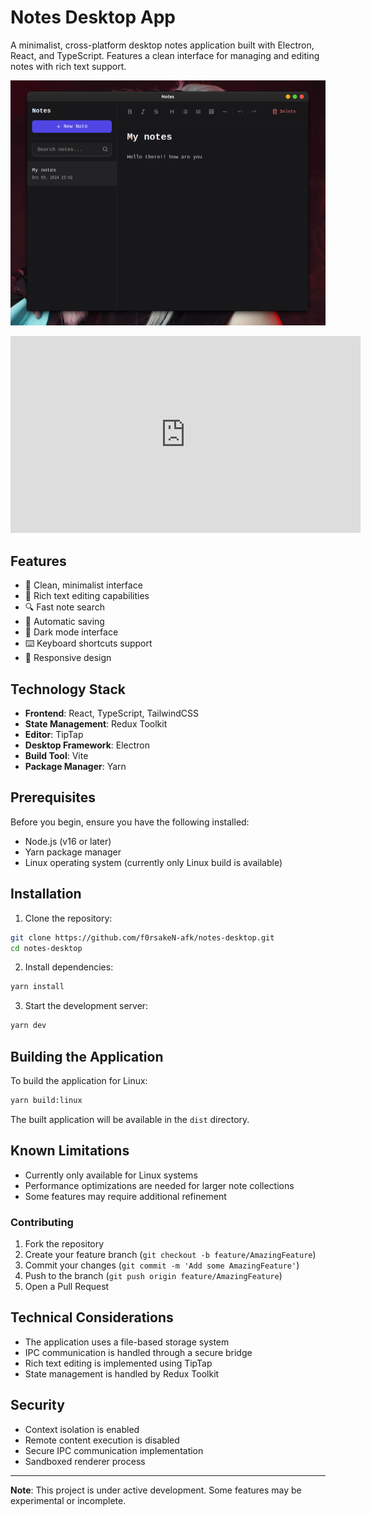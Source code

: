 # Notes Desktop App

A minimalist, cross-platform desktop notes application built with Electron, React, and TypeScript. Features a clean interface for managing and editing notes with rich text support.

![Notes App Screenshot](./src/renderer/src/assets/s1.png)
<iframe width="560" height="315" src="https://www.youtube.com/embed/zomNLHoWFzM" frameborder="0" allow="accelerometer; autoplay; clipboard-write; encrypted-media; gyroscope; picture-in-picture" allowfullscreen></iframe>

## Features

- 🎯 Clean, minimalist interface
- 📝 Rich text editing capabilities
- 🔍 Fast note search
- 💾 Automatic saving
- 🎨 Dark mode interface
- ⌨️ Keyboard shortcuts support
- 📱 Responsive design

## Technology Stack

- **Frontend**: React, TypeScript, TailwindCSS
- **State Management**: Redux Toolkit
- **Editor**: TipTap
- **Desktop Framework**: Electron
- **Build Tool**: Vite
- **Package Manager**: Yarn

## Prerequisites

Before you begin, ensure you have the following installed:

- Node.js (v16 or later)
- Yarn package manager
- Linux operating system (currently only Linux build is available)

## Installation

1. Clone the repository:

```bash
git clone https://github.com/f0rsakeN-afk/notes-desktop.git
cd notes-desktop
```

2. Install dependencies:

```bash
yarn install
```

3. Start the development server:

```bash
yarn dev
```

## Building the Application

To build the application for Linux:

```bash
yarn build:linux
```

The built application will be available in the `dist` directory.

## Known Limitations

- Currently only available for Linux systems
- Performance optimizations are needed for larger note collections
- Some features may require additional refinement

### Contributing

1. Fork the repository
2. Create your feature branch (`git checkout -b feature/AmazingFeature`)
3. Commit your changes (`git commit -m 'Add some AmazingFeature'`)
4. Push to the branch (`git push origin feature/AmazingFeature`)
5. Open a Pull Request

## Technical Considerations

- The application uses a file-based storage system
- IPC communication is handled through a secure bridge
- Rich text editing is implemented using TipTap
- State management is handled by Redux Toolkit

## Security

- Context isolation is enabled
- Remote content execution is disabled
- Secure IPC communication implementation
- Sandboxed renderer process

---

**Note**: This project is under active development. Some features may be experimental or incomplete.
